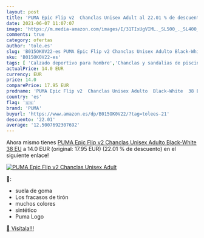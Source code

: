 ```yaml
---
layout: post
title: 'PUMA Epic Flip v2  Chanclas Unisex Adult al 22.01 % de descuento'
date: 2021-06-07 11:07:07
image: 'https://m.media-amazon.com/images/I/31TIxUgVIML._SL500_._SL400_.jpg'
comments: true
category: ofertas
author: 'tole.es'
slug: 'B015OK0V22-es PUMA Epic Flip v2 Chanclas Unisex Adulto Black-White 38 EU'
sku: 'B015OK0V22-es'
tags: [ 'Calzado deportivo para hombre','Chanclas y sandalias de piscina para hombre','Zapatillas y calzado deportivo para hombre','Zapatos','Zapatos para hombre','Zapatos y complementos','chanclas','puma', ]
actualPrice: 14.0 EUR
currency: EUR
price: 14.0
comparePrice: 17.95 EUR
prodname: 'PUMA Epic Flip v2  Chanclas Unisex Adulto  Black-White  38 EU'
country: 'es'
flag: '🇪🇸'
brand: 'PUMA'
buyurl: 'https://www.amazon.es/dp/B015OK0V22/?tag=tolees-21'
descuento: '22.01'
average: '12.5007692307692'
---
```


Ahora mismo tienes [PUMA Epic Flip v2  Chanclas Unisex Adulto  Black-White  38 EU](https://www.amazon.es/dp/B015OK0V22/?tag=tolees-21) a 14.0 EUR (original: 17.95 EUR) (22.01 %  de descuento) en el siguiente enlace!

[![PUMA Epic Flip v2  Chanclas Unisex Adult](https://m.media-amazon.com/images/I/31TIxUgVIML._SL500_._SL400_.jpg)](https://www.amazon.es/dp/B015OK0V22/?tag=tolees-21)

🔎:

- suela de goma
- Los fracasos de tirón
- muchos colores
- sintético
- Puma Logo

[🛒 Visítala!!!](https://www.amazon.es/dp/B015OK0V22/?tag=tolees-21)
